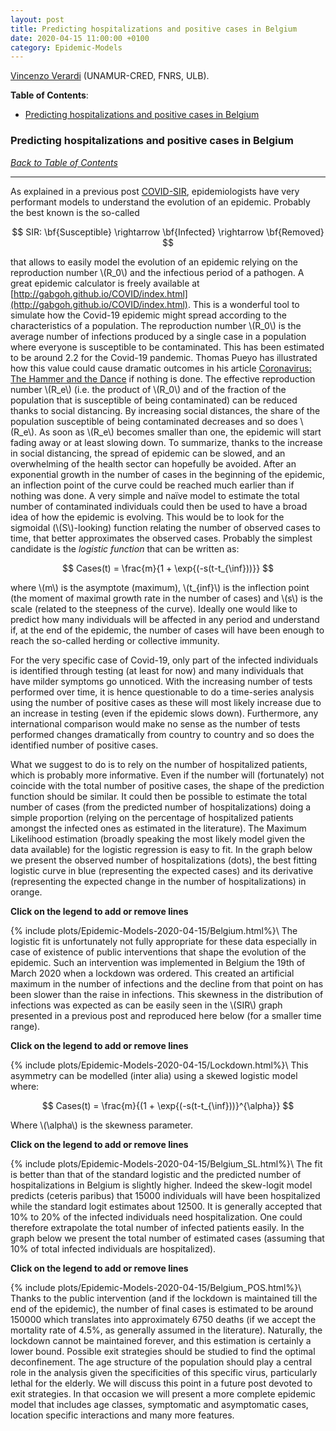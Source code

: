 ```yaml
---
layout: post
title: Predicting hospitalizations and positive cases in Belgium
date: 2020-04-15 11:00:00 +0100
category: Epidemic-Models
---
```

[Vincenzo Verardi](https://directory.unamur.be/staff/vverardi) (UNAMUR-CRED, FNRS, ULB).

**Table of Contents**:<a name="tbc"></a>

- [Predicting hospitalizations and positive cases in Belgium <a name="cap1"></a>](#predicting-hospitalizations-and-positive-cases-in-belgium)

### Predicting hospitalizations and positive cases in Belgium <a name="cap1"></a>

[*Back to Table of Contents*](#tbc)

-------------------------------------

As explained in a previous post [COVID-SIR](https://learning-from-the-curve.github.io/epidemic-models/2020/04/13/COVID-SIR.html#cap1), epidemiologists have very performant models to understand the evolution of an epidemic. Probably the best known is the so-called

$$ SIR: \bf{Susceptible} \rightarrow \bf{Infected} \rightarrow \bf{Removed} $$

that allows to easily model the evolution of an epidemic relying on the reproduction number \\(R\_0\\) and the infectious period of a pathogen. A great epidemic calculator is freely available at [http://gabgoh.github.io/COVID/index.html](http://gabgoh.github.io/COVID/index.html). This is a wonderful tool to simulate how the Covid-19 epidemic might spread according to the characteristics of a population. The reproduction number \\(R\_0\\) is the average number of infections produced by a single case in a population where everyone is susceptible to be contaminated. This has been estimated to be around 2.2 for the Covid-19 pandemic. Thomas Pueyo has illustrated how this value could cause dramatic outcomes in his article [Coronavirus: The Hammer and the Dance](https://medium.com/@tomaspueyo/coronavirus-the-hammer-and-the-dance-be9337092b56) if nothing is done.<!--more-->
The effective reproduction number \\(R\_e\\) (i.e. the product of \\(R\_0\\) and of the fraction of the population that is susceptible of being contaminated) can be reduced thanks to social distancing. By increasing social distances, the share of the population susceptible of being contaminated decreases and so does \\(R\_e\\). As soon as \\(R\_e\\) becomes smaller than one, the epidemic will start fading away or at least slowing down. To summarize, thanks to the increase in social distancing, the spread of epidemic can be slowed, and an overwhelming of the health sector can hopefully be avoided. After an exponential growth in the number of cases in the beginning of the epidemic, an inflection point of the curve could be reached much earlier than if nothing was done. A very simple and naïve model to estimate the total number of contaminated individuals could then be used to have a broad idea of how the epidemic is evolving. This would be to look for the sigmoidal (\\(S\\)-looking) function relating the number of observed cases to time, that better approximates the observed cases. Probably the simplest candidate is the *logistic function* that can be written as:

$$ Cases(t) = \frac{m}{1 + \exp{(-s(t-t_{\inf}))}} $$

where \\(m\\) is the asymptote (maximum), \\(t\_{inf}\\) is the inflection point (the moment of maximal growth rate in the number of cases) and \\(s\\) is the scale (related to the steepness of the curve). Ideally one would like to predict how many individuals will be affected in any period and understand if, at the end of the epidemic, the number of cases will have been enough to reach the so-called herding or collective immunity.

For the very specific case of Covid-19, only part of the infected individuals is identified through testing (at least for now) and many individuals that have milder symptoms go unnoticed. With the increasing number of tests performed over time, it is hence questionable to do a time-series analysis using the number of positive cases as these will most likely increase due to an increase in testing (even if the epidemic slows down). Furthermore, any international comparison would make no sense as the number of tests performed changes dramatically from country to country and so does the identified number of positive cases.

What we suggest to do is to rely on the number of hospitalized patients, which is probably more informative. Even if the number will (fortunately) not coincide with the total number of positive cases, the shape of the prediction function should be similar. It could then be possible to estimate the total number of cases (from the predicted number of hospitalizations) doing a simple proportion (relying on the percentage of hospitalized patients amongst the infected ones as estimated in the literature). The Maximum Likelihood estimation (broadly speaking the most likely model given the data available) for the logistic regression is easy to fit. In the graph below we present the observed number of hospitalizations (dots), the best fitting logistic curve in blue (representing the expected cases) and its derivative (representing the expected change in the number of hospitalizations) in orange.

**Click on the legend to add or remove lines**

{% include plots/Epidemic-Models-2020-04-15/Belgium.html%}\\
The logistic fit is unfortunately not fully appropriate for these data especially in case of existence of public interventions that shape the evolution of the epidemic. Such an intervention was implemented in Belgium the 19th of March 2020 when a lockdown was ordered. This created an artificial maximum in the number of infections and the decline from that point on has been slower than the raise in infections. This skewness in the distribution of infections was expected as can be easily seen in the \\(SIR\\) graph presented in a previous post and reproduced here below (for a smaller time range).

**Click on the legend to add or remove lines**

{% include plots/Epidemic-Models-2020-04-15/Lockdown.html%}\\
This asymmetry can be modelled (inter alia) using a skewed logistic model where:

$$ Cases(t) = \frac{m}{(1 + \exp{(-s(t-t_{\inf}))}^{\alpha}} $$

Where \\(\\alpha\\) is the skewness parameter.

**Click on the legend to add or remove lines**

{% include plots/Epidemic-Models-2020-04-15/Belgium_SL.html%}\\
The fit is better than that of the standard logistic and the predicted number of hospitalizations in Belgium is slightly higher. Indeed the skew-logit model predicts (ceteris paribus) that 15000 individuals will have been hospitalized while the standard logit estimates about 12500. It is generally accepted that 10% to 20% of the infected individuals need hospitalization. One could therefore extrapolate the total number of infected patients easily. In the graph below we present the total number of estimated cases (assuming that 10% of total infected individuals are hospitalized).

**Click on the legend to add or remove lines**

{% include plots/Epidemic-Models-2020-04-15/Belgium_POS.html%}\\
Thanks to the public intervention (and if the lockdown is maintained till the end of the epidemic), the number of final cases is estimated to be around 150000 which translates into approximately 6750 deaths (if we accept the mortality rate of 4.5%, as generally assumed in the literature). Naturally, the lockdown cannot be maintained forever, and this estimation is certainly a lower bound. Possible exit strategies should be studied to find the optimal deconfinement. The age structure of the population should play a central role in the analysis given the specificities of this specific virus, particularly lethal for the elderly. We will discuss this point in a future post devoted to exit strategies. In that occasion we will present a more complete epidemic model that includes age classes, symptomatic and asymptomatic cases, location specific interactions and many more features.
